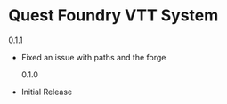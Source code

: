# Quest Foundry VTT System

0.1.1

-   Fixed an issue with paths and the forge

    0.1.0

-   Initial Release
